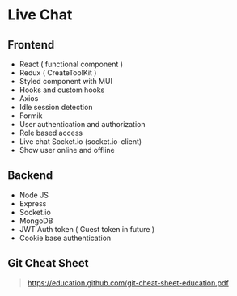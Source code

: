 # Live Chat

## Frontend
  - React ( functional component )
  - Redux ( CreateToolKit )
  - Styled component with MUI
  - Hooks and custom hooks
  - Axios
  - Idle session detection
  - Formik
  - User authentication and authorization
  - Role based access
  - Live chat Socket.io (socket.io-client)
  - Show user online and offline
  
## Backend
  - Node JS
  - Express
  - Socket.io
  - MongoDB
  - JWT Auth token ( Guest token in future )
  - Cookie base authentication

## Git Cheat Sheet
> https://education.github.com/git-cheat-sheet-education.pdf
    
    
